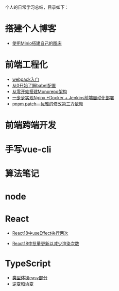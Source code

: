个人的日常学习总结，目录如下：

# 搭建个人博客

- [使用Minio搭建自己的图床](https://github.com/chenwll/PersonBlog/blob/master/%E6%90%AD%E5%BB%BA%E4%B8%AA%E4%BA%BA%E5%8D%9A%E5%AE%A2/%E4%BD%BF%E7%94%A8Minio%E6%90%AD%E5%BB%BA%E8%87%AA%E5%B7%B1%E7%9A%84%E5%9B%BE%E5%BA%8A.md)

# 前端工程化

- [webpack入门](https://github.com/chenwll/PersonBlog/blob/master/%E5%89%8D%E7%AB%AF%E5%B7%A5%E7%A8%8B%E5%8C%96/webpack%E5%85%A5%E9%97%A8.md)
- [从0开始了解babel配置](https://github.com/chenwll/PersonBlog/blob/master/%E5%89%8D%E7%AB%AF%E5%B7%A5%E7%A8%8B%E5%8C%96/%E4%BB%8E0%E5%BC%80%E5%A7%8B%E4%BA%86%E8%A7%A3babel%E9%85%8D%E7%BD%AE.md)
- [从零开始搭建Monorepo架构](https://github.com/chenwll/PersonBlog/blob/master/%E5%89%8D%E7%AB%AF%E5%B7%A5%E7%A8%8B%E5%8C%96/%E4%BB%8E%E9%9B%B6%E5%BC%80%E5%A7%8B%E6%90%AD%E5%BB%BAMonorepo%E6%9E%B6%E6%9E%84.md)
- [一步步实现Nginx +Docker + Jenkins前端自动化部署](https://github.com/chenwll/PersonBlog/blob/master/%E5%89%8D%E7%AB%AF%E5%B7%A5%E7%A8%8B%E5%8C%96/%E4%B8%80%E6%AD%A5%E6%AD%A5%E5%AE%9E%E7%8E%B0Nginx%20%2BDocker%20%2B%20Jenkins%E5%89%8D%E7%AB%AF%E8%87%AA%E5%8A%A8%E5%8C%96%E9%83%A8%E7%BD%B2.md)
- [pnpm patch—优雅的修改第三方依赖]()

# 前端跨端开发

# 手写vue-cli

# 算法笔记

# node



# React

- [React18中useEffect执行两次](https://github.com/chenwll/PersonBlog/blob/master/React/React18%E4%B8%ADuseEffect%E6%89%A7%E8%A1%8C%E4%B8%A4%E6%AC%A1.md)

- [React18中批量更新以减少渲染次数](https://github.com/chenwll/PersonBlog/blob/master/React/React18%E4%B8%AD%E6%89%B9%E9%87%8F%E6%9B%B4%E6%96%B0%E4%BB%A5%E5%87%8F%E5%B0%91%E6%B8%B2%E6%9F%93%E6%AC%A1%E6%95%B0.md)

# TypeScript

- [类型体操easy部分](https://github.com/chenwll/PersonBlog/blob/master/TypeScript/%E7%B1%BB%E5%9E%8B%E4%BD%93%E6%93%8Deasy%E9%83%A8%E5%88%86.md)
- [逆变和协变](https://github.com/chenwll/PersonBlog/blob/master/TypeScript/%E9%80%86%E5%8F%98%E5%92%8C%E5%8D%8F%E5%8F%98.md)

